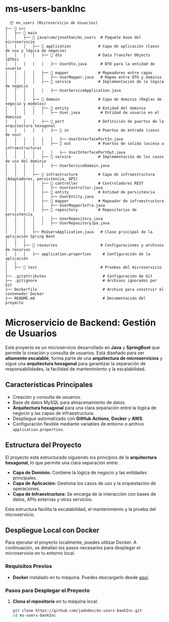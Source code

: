 # ms-users-bankInc

```textplain
  📦 ms_users (Microservicio de Usuarios)
├── 📂 src
│   ├── 📂 main
│   │   ├── 📂 java/com/jonathan/ms_users  # Paquete base del microservicio
│   │   │   ├── 📂 application            # Capa de aplicación (Casos de uso y lógica de negocio)
│   │   │   │   ├── 📂 dto                # Data Transfer Objects (DTOs)
│   │   │   │   │   ├── UserDto.java      # DTO para la entidad de usuario
│   │   │   │   ├── 📂 mapper             # Mapeadores entre capas
│   │   │   │   │   ├── UserMapper.java   # Mapeo entre DTO y dominio
│   │   │   │   ├── 📂 service            # Implementación de la lógica de negocio
│   │   │   │   │   ├── UserServiceApplication.java  
│   │   │   │
│   │   │   ├── 📂 domain                 # Capa de dominio (Reglas de negocio y modelos)
│   │   │   │   ├── 📂 entity             # Entidad del dominio
│   │   │   │   │   ├── User.java         # Entidad de usuario en el dominio
│   │   │   │   ├── 📂 port               # Definición de puertos de la arquitectura hexagonal
│   │   │   │   │   ├── 📂 in             # Puertos de entrada (casos de uso)
│   │   │   │   │   │   ├── UserInterfacePortIn.java  
│   │   │   │   │   ├── 📂 out            # Puertos de salida (acceso a infraestructura)
│   │   │   │   │   │   ├── UserInterfacePortOut.java  
│   │   │   │   ├── 📂 service            # Implementación de los casos de uso del dominio
│   │   │   │   │   ├── UserServiceDomain.java  
│   │   │   │
│   │   │   ├── 📂 infrastructure         # Capa de infraestructura (Adaptadores, persistencia, API)
│   │   │   │   ├── 📂 controller         # Controladores REST
│   │   │   │   │   ├── UserController.java  
│   │   │   │   ├── 📂 entity             # Entidad de persistencia
│   │   │   │   │   ├── UserEntity.java  
│   │   │   │   ├── 📂 mapper             # Mapeador de infraestructura
│   │   │   │   │   ├── UserMapperInfra.java  
│   │   │   │   ├── 📂 repository         # Repositorios de persistencia
│   │   │   │   │   ├── UserRepository.java  
│   │   │   │   │   ├── UserRepositoryJpa.java  
│   │   │   │
│   │   │   ├── MsUsersApplication.java   # Clase principal de la aplicación Spring Boot
│   │   │
│   │   ├── 📂 resources                   # Configuraciones y archivos de recursos
│   │   │   ├── application.properties     # Configuración de la aplicación
│   │
│   ├── 📂 test                            # Pruebas del microservicio
│
├── .gitattributes                         # Configuración de Git
├── .gitignore                             # Archivos ignorados por Git
├── Dockerfile                             # Archivo para construir el contenedor Docker
├── README.md                              # Documentación del proyecto

```

# Microservicio de Backend: Gestión de Usuarios

Este proyecto es un microservicio desarrollado en **Java** y **SpringBoot** que permite la creación y consulta de usuarios. Está diseñado para ser **altamente escalable**, forma parte de una **arquitectura de microservicios** y sigue una **arquitectura hexagonal** para garantizar la separación de responsabilidades, la facilidad de mantenimiento y la escalabilidad.

## Características Principales

- Creación y consulta de usuarios.
- Base de datos MySQL para almacenamiento de datos.
- **Arquitectura hexagonal** para una clara separación entre la lógica de negocio y las capas de infraestructura.
- Despliegue automatizado con **GitHub Actions**, **Docker** y **AWS**.
- Configuración flexible mediante variables de entorno o archivo `application.properties`.

## Estructura del Proyecto

El proyecto está estructurado siguiendo los principios de la **arquitectura hexagonal**, lo que permite una clara separación entre:

- **Capa de Dominio:** Contiene la lógica de negocio y las entidades principales.
- **Capa de Aplicación:** Gestiona los casos de uso y la orquestación de operaciones.
- **Capa de Infraestructura:** Se encarga de la interacción con bases de datos, APIs externas y otros servicios.

Esta estructura facilita la escalabilidad, el mantenimiento y la prueba del microservicio.

## Despliegue Local con Docker

Para ejecutar el proyecto localmente, puedes utilizar Docker. A continuación, se detallan los pasos necesarios para desplegar el microservicio en tu entorno local.

### Requisitos Previos

- **Docker** instalado en tu máquina. Puedes descargarlo desde [aquí](https://www.docker.com/get-started).

### Pasos para Desplegar el Proyecto

1. **Clona el repositorio** en tu máquina local:

   ```bash
   git clone https://github.com/jadodev/ms-users-bankInc.git
   cd ms-users-bankInc
  ```

















